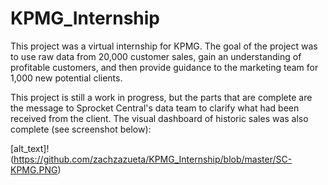 # KPMG_Internship

This project was a virtual internship for KPMG. The goal of the project was to use raw data from 20,000 customer sales, gain an understanding of profitable customers, and then provide guidance to the marketing team for 1,000 new potential clients.

This project is still a work in progress, but the parts that are complete are the message to Sprocket Central's data team to clarify what had been received from the client. The visual dashboard of historic sales was also complete (see screenshot below):

[alt_text]!(https://github.com/zachzazueta/KPMG_Internship/blob/master/SC-KPMG.PNG)
